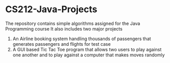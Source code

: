 # CS212-Java-Projects
The repository contains simple algorithms assigned for the Java Programming course
It also includes two major projects
1. An Airline booking system handling thousands of passengers that generates passengers and flights for test case
2. A GUI based Tic Tac Toe program that allows two users to play against one another and to play against a computer that makes moves randomly
